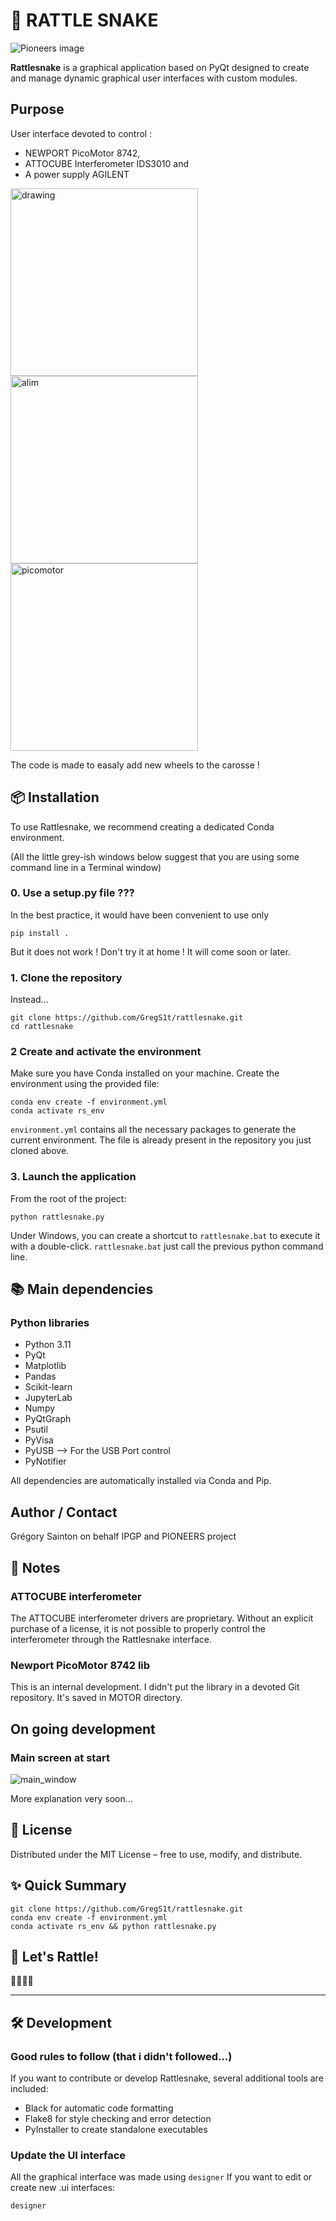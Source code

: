 # 🐍 RATTLE SNAKE
![Pioneers image](./images/splash_guipionner.png)


**Rattlesnake** is a graphical application based on PyQt designed to create and manage dynamic graphical user interfaces with custom modules.


## Purpose

User interface devoted to control :
- NEWPORT PicoMotor 8742, 
- ATTOCUBE Interferometer IDS3010 and 
- A power supply AGILENT

<img src="./images/attocubeIDS3110.jpg" alt="drawing" width="300"/>
<img src="./images/agilent3631a.jpg" alt="alim" width="300"/>
<img src="./images/picomotor.jpg" alt="picomotor" width="300">


The code is made to easaly add new wheels to the carosse ! 


## 📦 Installation

To use Rattlesnake, we recommend creating a dedicated Conda environment.

(All the little grey-ish windows below suggest that you are using some command line in a Terminal window)

### 0. Use a setup.py file ???
In the best practice, it would have been convenient to use only 
```
pip install . 
```
But it does not work ! Don't try it at home ! It will come soon or later.


### 1. Clone the repository
Instead... 

```
git clone https://github.com/GregS1t/rattlesnake.git
cd rattlesnake
```

### 2 Create and activate the environment
Make sure you have Conda installed on your machine.
Create the environment using the provided file:

```
conda env create -f environment.yml
conda activate rs_env
```

`environment.yml` contains all the necessary packages to generate the current environment.
The file is already present in the repository you just cloned above.


### 3. Launch the application
From the root of the project:

```
python rattlesnake.py
```

Under Windows, you can create a shortcut to `rattlesnake.bat` to execute it with a double-click. `rattlesnake.bat` just call the previous python command line.

## 📚 Main dependencies
### Python libraries

- Python 3.11
- PyQt
- Matplotlib
- Pandas
- Scikit-learn
- JupyterLab
- Numpy
- PyQtGraph
- Psutil
- PyVisa
- PyUSB --> For the USB Port control
- PyNotifier

All dependencies are automatically installed via Conda and Pip.

## Author / Contact
Grégory Sainton on behalf IPGP and PIONEERS project

## 💬 Notes
### ATTOCUBE interferometer
The ATTOCUBE interferometer drivers are proprietary. Without an explicit purchase of a license, it is not possible to properly control the interferometer through the Rattlesnake interface.

### Newport PicoMotor 8742 lib
This is an internal development. I didn't put the library in a devoted Git repository. 
It's saved in MOTOR directory.  
 

## On going development
### Main screen at start
![main_window](./images/rattlesnakemain.png)

More explanation very soon... 


## 📄 License

Distributed under the MIT License – free to use, modify, and distribute.

## ✨ Quick Summary
```
git clone https://github.com/GregS1t/rattlesnake.git
conda env create -f environment.yml
conda activate rs_env && python rattlesnake.py
```

## 🚀 Let's Rattle!

🐍🐍🐍🐍

---
## 🛠️ Development

### Good rules to follow (that i didn't followed...)
If you want to contribute or develop Rattlesnake, several additional tools are included:

- Black for automatic code formatting
- Flake8 for style checking and error detection
- PyInstaller to create standalone executables

### Update the UI interface
All the graphical interface was made using `designer`
If you want to edit or create new .ui interfaces:

```
designer
```
